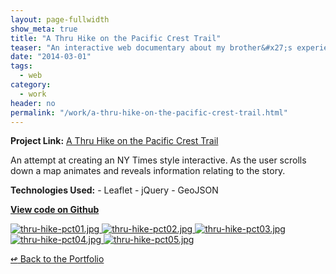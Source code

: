 ```yaml
---
layout: page-fullwidth
show_meta: true
title: "A Thru Hike on the Pacific Crest Trail"
teaser: "An interactive web documentary about my brother&#x27;s experience thru-hiking the PCT."
date: "2014-03-01"
tags:
  - web 
category:
  - work
header: no
permalink: "/work/a-thru-hike-on-the-pacific-crest-trail.html"
---
```


<strong>Project Link:</strong> <a href="http://clhenrick.github.io/Major-Studio-Two/map-story/html/" target="_blank">A Thru Hike on the Pacific Crest Trail</a>

An attempt at creating an NY Times style interactive. As the user scrolls down a map animates and reveals information relating to the story.

<strong>Technologies Used:</strong>  - Leaflet  - jQuery  - GeoJSON 

<strong><a href="https://github.com/clhenrick/Major-Studio-Two/tree/master/map-story/html" target="_blank">View code on Github</a></strong>

  <a href="{{site.url}}{{site.baseurl}}/images/thru-hike-pct01.jpg" target="_blank">
    <img class="portfolio" src="{{site.url}}{{site.baseurl}}/images/thru-hike-pct01.jpg" alt="thru-hike-pct01.jpg">
  </a>

  <a href="{{site.url}}{{site.baseurl}}/images/thru-hike-pct02.jpg" target="_blank">
    <img class="portfolio" src="{{site.url}}{{site.baseurl}}/images/thru-hike-pct02.jpg" alt="thru-hike-pct02.jpg">
  </a>

  <a href="{{site.url}}{{site.baseurl}}/images/thru-hike-pct03.jpg" target="_blank">
    <img class="portfolio" src="{{site.url}}{{site.baseurl}}/images/thru-hike-pct03.jpg" alt="thru-hike-pct03.jpg">
  </a>

  <a href="{{site.url}}{{site.baseurl}}/images/thru-hike-pct04.jpg" target="_blank">
    <img class="portfolio" src="{{site.url}}{{site.baseurl}}/images/thru-hike-pct04.jpg" alt="thru-hike-pct04.jpg">
  </a>

  <a href="{{site.url}}{{site.baseurl}}/images/thru-hike-pct05.jpg" target="_blank">
    <img class="portfolio" src="{{site.url}}{{site.baseurl}}/images/thru-hike-pct05.jpg" alt="thru-hike-pct05.jpg">
  </a>



[<span class="back-arrow">&#8619;</span> Back to the Portfolio](/work/)